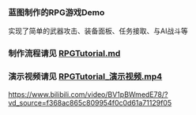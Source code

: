 ### 蓝图制作的RPG游戏Demo
实现了简单的武器攻击、装备面板、任务接取、与AI战斗等

### 制作流程请见 [RPGTutorial.md](RPGTutorial.md)

### 演示视频请见 [RPGTutorial_演示视频.mp4](RPGTutorial_演示视频.mp4)
<https://www.bilibili.com/video/BV1pBWmedE78/?vd_source=f368ac865c809954f0c0d61a71129f05>
